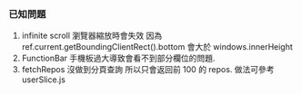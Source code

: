 ### 已知問題
1. infinite scroll 瀏覽器縮放時會失效 因為 ref.current.getBoundingClientRect().bottom  會大於 windows.innerHeight 
2. FunctionBar 手機板過大導致會看不到部分欄位的問題.
3. fetchRepos 沒做到分頁查詢 所以只會返回前 100 的 repos. 做法可參考 userSlice.js 